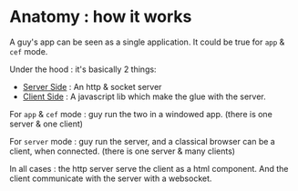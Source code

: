 # Anatomy : how it works

A guy's app can be seen as a single application. It could be true for `app` & `cef` mode. 

Under the hood : it's basically 2 things:

* [Server Side](server.md) : An http & socket server
* [Client Side](client.md) : A javascript lib which make the glue with the server.

For `app` & `cef` mode : guy run the two in a windowed app. (there is one server & one client)

For `server` mode : guy run the server, and a classical browser can be a client, when connected. (there is one server & many clients)

In all cases : the http server serve the client as a html component. And the client communicate with the server with a websocket.